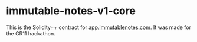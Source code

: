 # immutable-notes-v1-core

This is the Solidity++ contract for [app.immutablenotes.com](https://app.immutablenotes.com/). It was made for the GR11 hackathon.
